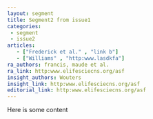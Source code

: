 ```yaml
---
layout: segment
title: Segment2 from issue1
categories:
 - segment
 - issue2
articles:
   - ["Frederick et al." , "link b"]
   - ["Williams" , "http:www.lasdkfa"]
ra_authors: francis, maude et al.
ra_link: http:www.elifesciecns.org/asf
insight_authors: Wouters
insight_link: http:www.elifesciecns.org/asf
editorial_link: http:www.elifesciecns.org/asf
---
```


Here is some content